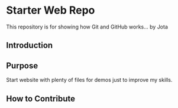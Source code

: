# Starter Web Repo

This repository is for showing how Git and GitHub works...
by Jota

## Introduction

## Purpose

Start website with plenty of files for demos just to improve my skills.

## How to Contribute


